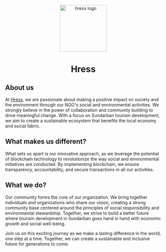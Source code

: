 <p align="center">
  <img 
    src="https://hress.in/favicon.ico" 
    alt="hress logo"
    width="150"
  />
</p>

<h1 align="center">Hress</h1>


## About us

At [Hress](https://hress.in), we are passionate about making a positive impact on society and the environment through our NGO's social and environmental activities. We strongly believe in the power of collaboration and community building to drive meaningful change. With a focus on Sundarban tourism development, we aim to create a sustainable ecosystem that benefits the local economy and social fabric.



## What makes us different?

What sets us apart is our innovative approach, as we leverage the potential of blockchain technology to revolutionize the way social and environmental initiatives are conducted. By implementing blockchain, we ensure transparency, accountability, and secure transactions in all our activities.



## What we do?

Our community forms the core of our organization. We bring together individuals and organizations who share our vision, creating a strong community base centered around the principles of social responsibility and environmental stewardship. Together, we strive to build a better future where tourism development in Sundarban goes hand in hand with economic growth and social well-being.

Join us on this exciting journey as we make a lasting difference in the world, one step at a time. Together, we can create a sustainable and inclusive future for generations to come.


